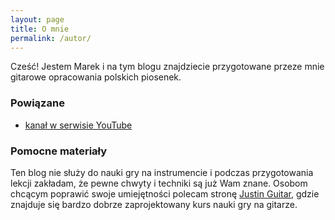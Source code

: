 ```yaml
---
layout: page
title: O mnie
permalink: /autor/
---
```


Cześć! Jestem Marek i na tym blogu znajdziecie przygotowane przeze mnie gitarowe opracowania polskich piosenek.

### Powiązane 
- [kanał w serwisie YouTube](https://www.youtube.com/channel/UCVYBYn7yglveQ5AtGt70DSw/videos)

### Pomocne materiały

Ten blog nie służy do nauki gry na instrumencie i podczas przygotowania lekcji zakładam, że pewne chwyty i techniki są już Wam znane. Osobom chcącym poprawić swoje umiejętności polecam stronę [Justin Guitar](https://www.justinguitar.com/), gdzie znajduje się bardzo dobrze zaprojektowany kurs nauki gry na gitarze.